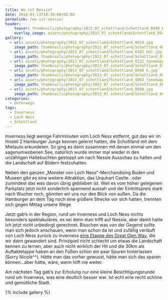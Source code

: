 ```yaml
---
title: Wo ist Nessie?
date: 2014-01-13T18:10:08+02:00
permalink: /wo-ist-nessie/
header:
    teaser: thumbnails/photography/2013_07_schottland/Schottland_0048_b.jpg
    overlay_image: assets/photography/2013_07_schottland/Schottland_0048_b.jpg
gallery:
  - url: assets/photography/2013_07_schottland/Schottland_0019.jpg
    image_path: thumbnails/photography/2013_07_schottland/Schottland_0019.jpg
  - url: assets/photography/2013_07_schottland/Schottland_0102_hdr.jpg
    image_path: thumbnails/photography/2013_07_schottland/Schottland_0102_hdr.jpg
  - url: assets/photography/2013_07_schottland/Schottland_0132_tonemapped_bw.jpg
    image_path: thumbnails/photography/2013_07_schottland/Schottland_0132_tonemapped_bw.jpg
  - url: assets/photography/2013_07_schottland/Schottland_0048_b.jpg
    image_path: thumbnails/photography/2013_07_schottland/Schottland_0048_b.jpg
  - url: assets/photography/2013_07_schottland/Schottland_0062_tonemapped.jpg
    image_path: thumbnails/photography/2013_07_schottland/Schottland_0062_tonemapped.jpg
  - url: assets/photography/2013_07_schottland/Schottland_0088.jpg
    image_path: thumbnails/photography/2013_07_schottland/Schottland_0088.jpg
categories:
  - Unterwegs
tags:
  - Inverness
  - Loch Ness
  - Schottland
---
```


Inverness liegt wenige Fahrminuten vom Loch Ness entfernt, gut das wir im Hostel 2 Hamburger Jungs kennen gelernt hatten, 
die Schottland mit dem Mietauto erkundeten. So ging es dann zusammen mit denen einmal um den sagenumwobenen See, 
natürlich wurde immer mal wieder in den unzähligen Haltebuchten gestoppt um nach Nessie Ausschau zu halten und die Landschaft auf Bildern festzuhalten.

Neben den ganzen „Monster von Loch Ness“-Merchandising Buden und Museen gibt es eine weitere Attraktion, 
das Urquhart Castle…oder zumindest das was davon übrig geblieben ist. Weil es vom höher gelegenen Parkplatz jetzt 
nicht sonderlich spannend aussah und der Eintrittspreis stark nach Wucher roch, gönnten wir uns nur den Blick von außen. 
Da die Hamburger an dem Tag noch eine größere Strecke vor sich hatten, trennten sich gegen Mittag unsere Wege.

Jetzt gab‘s in der Region, rund um Inverness und Loch Ness nichts besonders spektakuläres, 
es sei denn man trifft auf Nessie, aber damit hatte ich jetzt nicht unbedingt gerechnet. 
Bisschen was von der Gegend sollte man sich jedoch anschauen, wenn man schon da ist und zufällig verläuft von Loch Ness 
zurück zu Inverness [eine Etappe des Great Glen Way](http://www.walkhighlands.co.uk/lochness/drumnadrochit-inverness.shtml), 
die wir dann gewandert sind. Prinzipiell nicht schlecht um etwas die Landschaft kennen zu lernen, 
aber auch nicht wirklich der Hit und die 30km als Auftaktetappe haben an den Füßen schon ein paar Spuren hinterlassen (Sorry Nicole^^). 
Hätte man das vorher gewusst, hätte man sich das sparen können…aber hätte, wäre, wenn hilft nie weiter.

Am nächsten Tag gab‘s zur Erholung nur eine kleine Besichtigungsrunde rund um Inverness, was eine deutlich besser war. 
Ist echt eine recht schöne und gemütliche Stadt.

{% include gallery %}